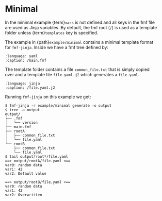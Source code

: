 # Minimal

In the minimal example {term}`vars` is not defined and all keys in the fmf file are
used as Jinja variables. By default, the fmf root (`/`) is used as a template folder
unless {term}`templates` key is specified.

The example in {path}`example/minimal` contains a minimal template format for
`fmf-jinja`. Inside we have a fmf tree defined by:
```{literalinclude} ../../example/minimal/main.fmf
:language: yaml
:caption: /main.fmf
```
The template folder contains a file `common_file.txt` that is simply copied over and
a template file `file.yaml.j2` which generates a `file.yaml`.
```{literalinclude} ../../example/minimal/file.yaml.j2
:language: jinja
:caption: /file.yaml.j2
```

Running `fmf-jinja` on this example we get:
```console
$ fmf-jinja -r example/minimal generate -o output
$ tree -a output
output/
├── .fmf
│   └── version
├── main.fmf
├── rootA
│   ├── common_file.txt
│   └── file.yaml
└── rootB
    ├── common_file.txt
    └── file.yaml
$ tail output/root*/file.yaml
==> output/rootA/file.yaml <==
var0: random data
var1: 42
var2: Default value

==> output/rootB/file.yaml <==
var0: random data
var1: 42
var2: Overwritten
```
